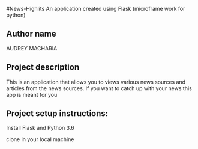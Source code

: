 #News-Highlits
 An application created using Flask (microframe work for python)


 ## Author name
 AUDREY MACHARIA


 ## Project description
 This is an application that allows you to views various news sources and articles from the news sources.
 If you want to catch up with your news this app is meant for you


 ## Project setup instructions:
 Install Flask and Python 3.6

 clone in your local machine